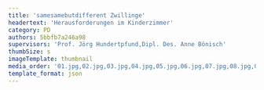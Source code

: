 ```yaml
---
title: 'samesamebutdifferent Zwillinge'
headertext: 'Herausforderungen im Kinderzimmer'
category: PD
authors: 5bbfb7a246a98
supervisors: 'Prof. Jörg Hundertpfund,Dipl. Des. Anne Bönisch'
thumbSize: s
imageTemplate: thumbnail
media_order: '01.jpg,02.jpg,03.jpg,04.jpg,05.jpg,06.jpg,07.jpg,08.jpg,09.jpg'
template_format: json
---
```


